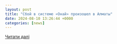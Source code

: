 ```yaml
---
layout: post
title: "Сбой в системе «Онай» произошел в Алматы"
date: 2024-08-10 13:26:44 +0000
categories: [news]
---
```


[Читати далі](https://www.inform.kz/ru/sboy-v-sisteme-onay-proizoshel-v-almati-43d3aa)
